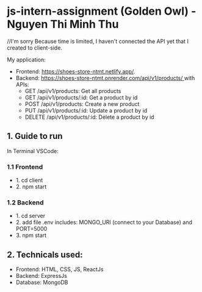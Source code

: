 ﻿# js-intern-assignment (Golden Owl) - Nguyen Thi Minh Thu

//I'm sorry Because time is limited, I haven't connected the API yet that I created to client-side.

<p>My application:
<ul>
    <li>Frontend: <a href="https://shoes-store-ntmt.netlify.app/" alt="link demo">https://shoes-store-ntmt.netlify.app/</a>.</li>
    <li>Backend: 
        <a href="https://shoes-store-ntmt.onrender.com/api/v1/products/" alt="link demo">https://shoes-store-ntmt.onrender.com/api/v1/products/ </a> with APIs: 
        <ul>
            <li>GET /api/v1/products: Get all products</li>
            <li>GET /api/v1/products/:id: Get a product by id</li>
            <li>POST /api/v1/products: Create a new product</li>
            <li>PUT /api/v1/products/:id: Update a product by id</li>
            <li>DELETE /api/v1/products/:id: Delete a product by id</li>
        </ul>
    </li>
</ul>

## 1. Guide to run

In Terminal VSCode:

### 1.1 Frontend

<ul>
    <li>1. cd client</li>
    <li>2. npm start</li>
</ul>

### 1.2 Backend

<ul>
    <li>1. cd server</li>
    <li>2. add file .env includes: MONGO_URI (connect to your Database) and PORT=5000</li>
    <li>3. npm start</li>
</ul>

## 2. Technicals used:

<ul>
    <li>Frontend: HTML, CSS, JS, ReactJs</li>
    <li>Backend: ExpressJs</li>
    <li>Database: MongoDB</li>
</ul>
